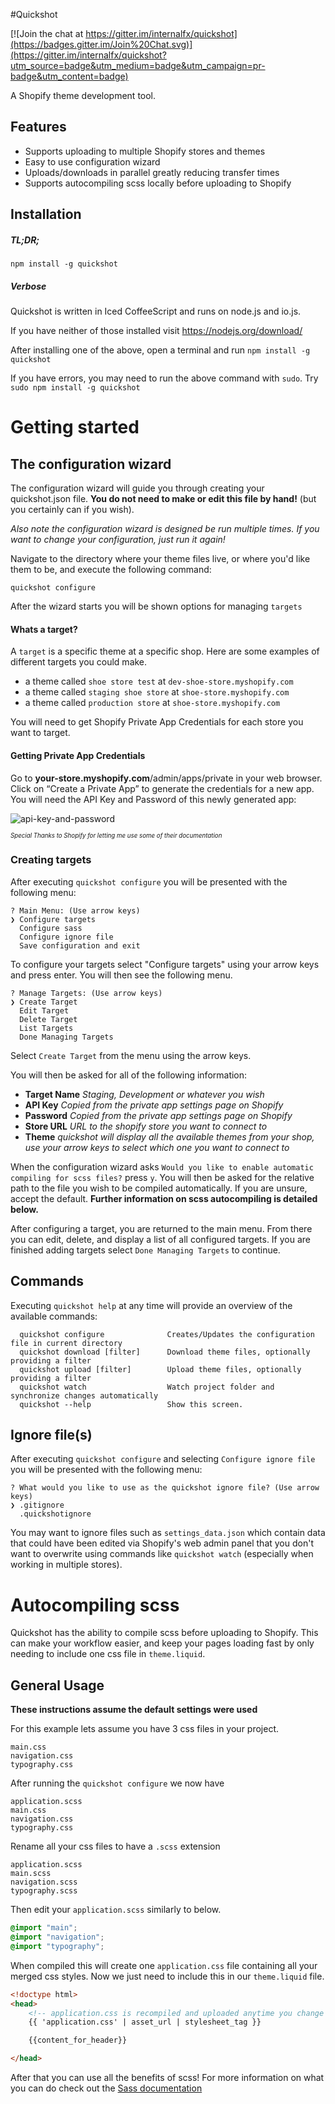 #Quickshot

[![Join the chat at https://gitter.im/internalfx/quickshot](https://badges.gitter.im/Join%20Chat.svg)](https://gitter.im/internalfx/quickshot?utm_source=badge&utm_medium=badge&utm_campaign=pr-badge&utm_content=badge)

A Shopify theme development tool.

## Features

- Supports uploading to multiple Shopify stores and themes
- Easy to use configuration wizard
- Uploads/downloads in parallel greatly reducing transfer times
- Supports autocompiling scss locally before uploading to Shopify

## Installation

##### TL;DR;

`npm install -g quickshot`

##### Verbose

Quickshot is written in Iced CoffeeScript and runs on node.js and io.js.

If you have neither of those installed visit https://nodejs.org/download/

After installing one of the above, open a terminal and run `npm install -g quickshot`

If you have errors, you may need to run the above command with `sudo`. Try `sudo npm install -g quickshot`

# Getting started

## The configuration wizard

The configuration wizard will guide you through creating your quickshot.json file. **You do not need to make or edit this file by hand!** (but you certainly can if you wish).

*Also note the configuration wizard is designed be run multiple times. If you want to change your configuration, just run it again!*

Navigate to the directory where your theme files live, or where you'd like them to be, and execute the following command:

`quickshot configure`

After the wizard starts you will be shown options for managing `targets`

#### Whats a target?

A `target` is a specific theme at a specific shop. Here are some examples of different targets you could make.

- a theme called `shoe store test` at `dev-shoe-store.myshopify.com`
- a theme called `staging shoe store` at `shoe-store.myshopify.com`
- a theme called `production store` at `shoe-store.myshopify.com`

You will need to get Shopify Private App Credentials for each store you want to target.

#### Getting Private App Credentials

Go to **your-store.myshopify.com**/admin/apps/private in your web browser. Click on “Create a Private App” to generate the credentials for a new app. You will need the API Key and Password of this newly generated app:

![api-key-and-password](doc/API-key-and-password.jpg)

<sup><sub>*Special Thanks to Shopify for letting me use some of their documentation*</sup></sub>


### Creating targets

After executing `quickshot configure` you will be presented with the following menu:

```
? Main Menu: (Use arrow keys)
❯ Configure targets
  Configure sass
  Configure ignore file
  Save configuration and exit
```

To configure your targets select "Configure targets" using your arrow keys and press enter. You will then see the following menu.

```
? Manage Targets: (Use arrow keys)
❯ Create Target
  Edit Target
  Delete Target
  List Targets
  Done Managing Targets
```

Select `Create Target` from the menu using the arrow keys.

You will then be asked for all of the following information:

- **Target Name** *Staging, Development or whatever you wish*
- **API Key** *Copied from the private app settings page on Shopify*
- **Password** *Copied from the private app settings page on Shopify*
- **Store URL** *URL to the shopify store you want to connect to*
- **Theme** *quickshot will display all the available themes from your shop, use your arrow keys to select which one you want to connect to*

When the configuration wizard asks `Would you like to enable automatic compiling for scss files?` press `y`. You will then be asked for the relative path to the file you wish to be compiled automatically. If you are unsure, accept the default. **Further information on scss autocompiling is detailed below.**

After configuring a target, you are returned to the main menu. From there you can edit, delete, and display a list of all configured targets. If you are finished adding targets select `Done Managing Targets` to continue.

## Commands

Executing `quickshot help` at any time will provide an overview of the available commands:

```
  quickshot configure              Creates/Updates the configuration file in current directory
  quickshot download [filter]      Download theme files, optionally providing a filter
  quickshot upload [filter]        Upload theme files, optionally providing a filter
  quickshot watch                  Watch project folder and synchronize changes automatically
  quickshot --help                 Show this screen.
```

## Ignore file(s)

After executing `quickshot configure` and selecting `Configure ignore file` you will be presented with the following menu:

```
? What would you like to use as the quickshot ignore file? (Use arrow keys)
❯ .gitignore
  .quickshotignore
```  

You may want to ignore files such as `settings_data.json` which contain data that could have been edited via Shopify's web admin panel that you don't want to overwrite using commands like `quickshot watch` (especially when working in multiple stores). 

# Autocompiling scss

Quickshot has the ability to compile scss before uploading to Shopify. This can make your workflow easier, and keep your pages loading fast by only needing to include one css file in `theme.liquid`.

## General Usage

**These instructions assume the default settings were used**

For this example lets assume you have 3 css files in your project.

```
main.css
navigation.css
typography.css
```

After running the `quickshot configure` we now have

```
application.scss
main.css
navigation.css
typography.css
```

Rename all your css files to have a `.scss` extension

```
application.scss
main.scss
navigation.scss
typography.scss
```

Then edit your `application.scss` similarly to below.

```scss
@import "main";
@import "navigation";
@import "typography";
```

When compiled this will create one `application.css` file containing all your merged css styles. Now we just need to include this in our `theme.liquid` file.

```html
<!doctype html>
<head>
    <!-- application.css is recompiled and uploaded anytime you change ANY .scss file in your project. -->
    {{ 'application.css' | asset_url | stylesheet_tag }}

    {{content_for_header}}

</head>
```

After that you can use all the benefits of scss! For more information on what you can do check out the [Sass documentation](http://sass-lang.com/documentation/file.SASS_REFERENCE)
